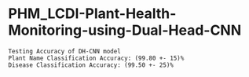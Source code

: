 # PHM_LCDI-Plant-Health-Monitoring-using-Dual-Head-CNN

    Testing Accuracy of DH-CNN model
    Plant Name Classification Accuracy: (99.80 +- 15)%
    Disease Classification Accuracy: (99.50 +- 25)%